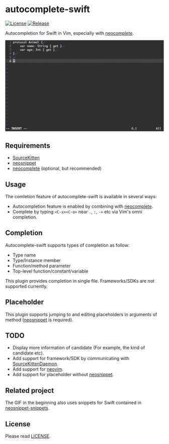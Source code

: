# autocomplete-swift

[![License][license-badge]][license]
[![Release][release-badge]][release]

Autocompletion for Swift in Vim, especially with [neocomplete][github-neocomplete].

![completion-gif](/_images/completion.gif)


## Requirements

- [SourceKitten][github-sourcekitten]
- [neosnippet][github-neosnippet]
- [neocomplete][github-neocomplete] (optional, but recommended)


## Usage

The comletion feature of autocomplete-swift is available in several ways:

- Autocompletion feature is enabled by combining with [neocomplete][github-neocomplete].
- Complete by typing `<C-x><C-o>` near `.`, `:`, `->` etc via Vim's omni completion.


## Completion

Autocomplete-swift supports types of completion as follow:

- Type name
- Type/Instance member
- Function/method parameter
- Top-level function/constant/variable

This plugin provides completion in single file.
Frameworks/SDKs are not supported currently.


## Placeholder

This plugin supports jumping to and editing placeholders in arguments of method
([neosnippet][github-neosnippet] is required).


## TODO

- Display more information of candidate (For example, the kind of candidate etc).
- Add support for framework/SDK by communicating with [SourceKittenDaemon][github-sourcekittendaemon].
- Add support for [neovim][web-neovim].
- Add support for placeholder without [neosnippet][github-neosnippet].


## Related project

The GIF in the beginning also uses snippets for Swift contained in [neosnippet-snippets][github-neosnippet-snippets].


## License

Please read [LICENSE][license].

[license-badge]: https://img.shields.io/badge/license-MIT-yellowgreen.svg?style=flat-square
[license]: LICENSE
[release-badge]: https://img.shields.io/github/tag/mitsuse/neocomplete-swift.svg?style=flat-square
[release]: https://github.com/mitsuse/neocomplete-swift/releases
[github-sourcekitten]: https://github.com/jpsim/SourceKitten
[github-sourcekittendaemon]: https://github.com/terhechte/SourceKittenDaemon
[github-neocomplete]: https://github.com/Shougo/neocomplete.vim
[github-neosnippet]: https://github.com/Shougo/neosnippet.vim
[github-neosnippet-snippets]: https://github.com/Shougo/neosnippet-snippets
[web-neovim]: https://neovim.io/
